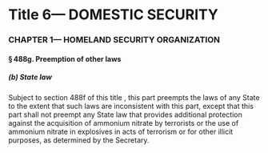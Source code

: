 
# Title 6— DOMESTIC SECURITY
### CHAPTER 1— HOMELAND SECURITY ORGANIZATION
#### § 488g. Preemption of other laws
##### (b) State law

Subject to section 488f of this title , this part preempts the laws of any State to the extent that such laws are inconsistent with this part, except that this part shall not preempt any State law that provides additional protection against the acquisition of ammonium nitrate by terrorists or the use of ammonium nitrate in explosives in acts of terrorism or for other illicit purposes, as determined by the Secretary.
